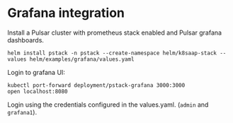# Grafana integration

Install a Pulsar cluster with prometheus stack enabled and Pulsar grafana dashboards.
```
helm install pstack -n pstack --create-namespace helm/k8saap-stack --values helm/examples/grafana/values.yaml 
```

Login to grafana UI:
```
kubectl port-forward deployment/pstack-grafana 3000:3000
open localhost:8080
```
Login using the credentials configured in the values.yaml. (`admin` and `grafana1`).